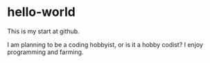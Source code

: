 # hello-world

This is my start at github.

I am planning to be a coding hobbyist, or is it a hobby codist?
I enjoy programming and farming.
